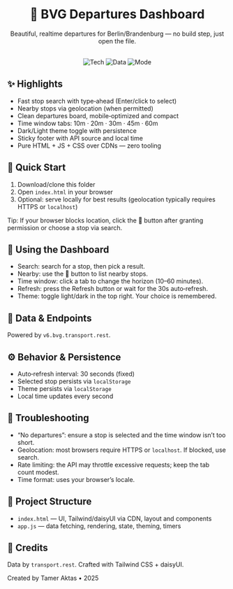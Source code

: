 <div align="center">

# 🚉 BVG Departures Dashboard

Beautiful, realtime departures for Berlin/Brandenburg — no build step, just open the file.

<br/>

<img alt="Tech" src="https://img.shields.io/badge/CDN%20Only-Tailwind%20v4%20%2B%20daisyUI%20v5-14b8a6?style=for-the-badge"/>
<img alt="Data" src="https://img.shields.io/badge/Data-v6.bvg.transport.rest-3b82f6?style=for-the-badge"/>
<img alt="Mode" src="https://img.shields.io/badge/Themes-Light%20%E2%97%8F%20Dark-8b5cf6?style=for-the-badge"/>

</div>

## ✨ Highlights

- Fast stop search with type‑ahead (Enter/click to select)
- Nearby stops via geolocation (when permitted)
- Clean departures board, mobile‑optimized and compact
- Time window tabs: 10m · 20m · 30m · 45m · 60m
- Dark/Light theme toggle with persistence
- Sticky footer with API source and local time
- Pure HTML + JS + CSS over CDNs — zero tooling

## 🚀 Quick Start

1) Download/clone this folder
2) Open `index.html` in your browser
3) Optional: serve locally for best results (geolocation typically requires HTTPS or `localhost`)

Tip: If your browser blocks location, click the 📍 button after granting permission or choose a stop via search.

## 🧭 Using the Dashboard

- Search: search for a stop, then pick a result.
- Nearby: use the 📍 button to list nearby stops.
- Time window: click a tab to change the horizon (10–60 minutes).
- Refresh: press the Refresh button or wait for the 30s auto‑refresh.
- Theme: toggle light/dark in the top right. Your choice is remembered.

## 🧩 Data & Endpoints

Powered by `v6.bvg.transport.rest`.

## ⚙️ Behavior & Persistence

- Auto‑refresh interval: 30 seconds (fixed)
- Selected stop persists via `localStorage`
- Theme persists via `localStorage`
- Local time updates every second

## 🔎 Troubleshooting

- “No departures”: ensure a stop is selected and the time window isn’t too short.
- Geolocation: most browsers require HTTPS or `localhost`. If blocked, use search.
- Rate limiting: the API may throttle excessive requests; keep the tab count modest.
- Time format: uses your browser’s locale.

## 📁 Project Structure

- `index.html` — UI, Tailwind/daisyUI via CDN, layout and components
- `app.js` — data fetching, rendering, state, theming, timers

## 🙌 Credits

Data by `transport.rest`. Crafted with Tailwind CSS + daisyUI.

Created by Tamer Aktas • 2025

